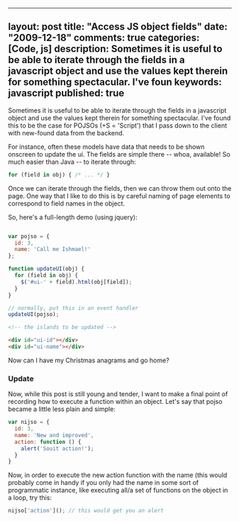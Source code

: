
---
layout: post
title: "Access JS object fields"
date: "2009-12-18"
comments: true
categories: [Code, js]
description: Sometimes it is useful to be able to iterate through the fields in a javascript object and use the values kept therein for something spectacular.  I've foun
keywords: javascript
published: true
---

Sometimes it is useful to be able to iterate through the fields in a javascript object and use the values kept therein for something spectacular.  I've found this to be the case for POJSOs (+S = 'Script') that I pass down to the client with new-found data from the backend.


<!--more-->

For instance, often these models have data that needs to be shown onscreen to update the ui.  The fields are simple there -- whoa, available!  So much easier than Java -- to iterate through:

```javascript
for (field in obj) { /* ... */ }
```

Once we can iterate through the fields, then we can throw them out onto the page.  One way that I like to do this is by careful naming of page elements to correspond to field names in the object.  

So, here's a full-length demo (using jquery):

```javascript

var pojso = {
  id: 3,
  name: 'Call me Ishmael!'
};

function updateUI(obj) {
  for (field in obj) {
    $('#ui-' + field).html(obj[field]);
  }
}

// normally, put this in an event handler
updateUI(pojso);
```

```html
<!-- the islands to be updated -->

<div id="ui-id"></div>
<div id="ui-name"></div>

```

Now can I have my Christmas anagrams and go home?

<h3>Update</h3>
Now, while this post is still young and tender, I want to make a final point of recording how to execute a function within an object.  Let's say that pojso became a little less plain and simple:

```javascript
var nijso = {
  id: 3,
  name: 'New and improved',
  action: function () { 
    alert('Souit action!');
  }
}
```

Now, in order to execute the new action function with the name (this would probably come in handy if you only had the name in some sort of programmatic instance, like executing all/a set of functions on the object in a loop, try this:

```javascript
nijso['action'](); // this would get you an alert
```

  
